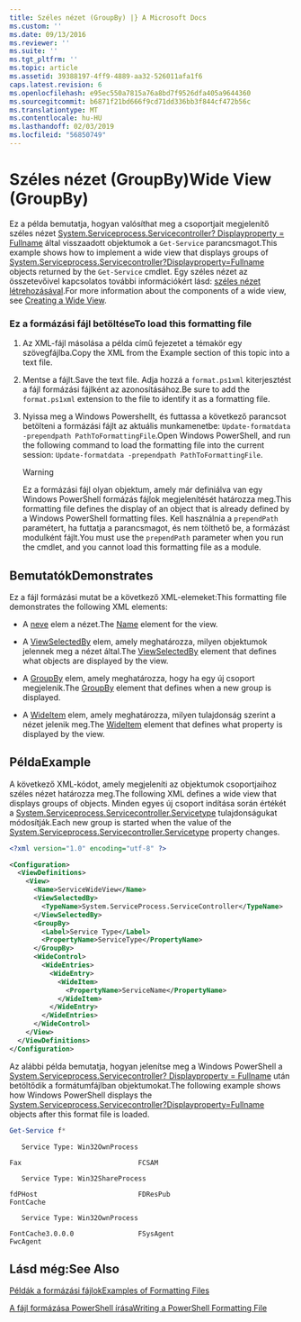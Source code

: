```yaml
---
title: Széles nézet (GroupBy) |} A Microsoft Docs
ms.custom: ''
ms.date: 09/13/2016
ms.reviewer: ''
ms.suite: ''
ms.tgt_pltfrm: ''
ms.topic: article
ms.assetid: 39388197-4ff9-4889-aa32-526011afa1f6
caps.latest.revision: 6
ms.openlocfilehash: e95ec550a7815a76a8bd7f9526dfa405a9644360
ms.sourcegitcommit: b6871f21bd666f9cd71dd336bb3f844cf472b56c
ms.translationtype: MT
ms.contentlocale: hu-HU
ms.lasthandoff: 02/03/2019
ms.locfileid: "56850749"
---
```

# <a name="wide-view-groupby"></a><span data-ttu-id="138e4-102">Széles nézet (GroupBy)</span><span class="sxs-lookup"><span data-stu-id="138e4-102">Wide View (GroupBy)</span></span>

<span data-ttu-id="138e4-103">Ez a példa bemutatja, hogyan valósíthat meg a csoportjait megjelenítő széles nézet [System.Serviceprocess.Servicecontroller? Displayproperty = Fullname](/dotnet/api/System.ServiceProcess.ServiceController) által visszaadott objektumok a `Get-Service` parancsmagot.</span><span class="sxs-lookup"><span data-stu-id="138e4-103">This example shows how to implement a wide view that displays groups of [System.Serviceprocess.Servicecontroller?Displayproperty=Fullname](/dotnet/api/System.ServiceProcess.ServiceController) objects returned by the `Get-Service` cmdlet.</span></span> <span data-ttu-id="138e4-104">Egy széles nézet az összetevőivel kapcsolatos további információkért lásd: [széles nézet létrehozásával](./creating-a-wide-view.md).</span><span class="sxs-lookup"><span data-stu-id="138e4-104">For more information about the components of a wide view, see [Creating a Wide View](./creating-a-wide-view.md).</span></span>

### <a name="to-load-this-formatting-file"></a><span data-ttu-id="138e4-105">Ez a formázási fájl betöltése</span><span class="sxs-lookup"><span data-stu-id="138e4-105">To load this formatting file</span></span>

1. <span data-ttu-id="138e4-106">Az XML-fájl másolása a példa című fejezetet a témakör egy szövegfájlba.</span><span class="sxs-lookup"><span data-stu-id="138e4-106">Copy the XML from the Example section of this topic into a text file.</span></span>

2. <span data-ttu-id="138e4-107">Mentse a fájlt.</span><span class="sxs-lookup"><span data-stu-id="138e4-107">Save the text file.</span></span> <span data-ttu-id="138e4-108">Adja hozzá a `format.ps1xml` kiterjesztést a fájl formázási fájlként az azonosításához.</span><span class="sxs-lookup"><span data-stu-id="138e4-108">Be sure to add the `format.ps1xml` extension to the file to identify it as a formatting file.</span></span>

3. <span data-ttu-id="138e4-109">Nyissa meg a Windows Powershellt, és futtassa a következő parancsot betölteni a formázási fájlt az aktuális munkamenetbe: `Update-formatdata -prependpath PathToFormattingFile`.</span><span class="sxs-lookup"><span data-stu-id="138e4-109">Open Windows PowerShell, and run the following command to load the formatting file into the current session: `Update-formatdata -prependpath PathToFormattingFile`.</span></span>

   > [!WARNING]
   > <span data-ttu-id="138e4-110">Ez a formázási fájl olyan objektum, amely már definiálva van egy Windows PowerShell formázás fájlok megjelenítését határozza meg.</span><span class="sxs-lookup"><span data-stu-id="138e4-110">This formatting file defines the display of an object that is already defined by a Windows PowerShell formatting files.</span></span> <span data-ttu-id="138e4-111">Kell használnia a `prependPath` paramétert, ha futtatja a parancsmagot, és nem tölthető be, a formázást modulként fájlt.</span><span class="sxs-lookup"><span data-stu-id="138e4-111">You must use the `prependPath` parameter when you run the cmdlet, and you cannot load this formatting file as a module.</span></span>

## <a name="demonstrates"></a><span data-ttu-id="138e4-112">Bemutatók</span><span class="sxs-lookup"><span data-stu-id="138e4-112">Demonstrates</span></span>

<span data-ttu-id="138e4-113">Ez a fájl formázási mutat be a következő XML-elemeket:</span><span class="sxs-lookup"><span data-stu-id="138e4-113">This formatting file demonstrates the following XML elements:</span></span>

- <span data-ttu-id="138e4-114">A [neve](./name-element-for-view-format.md) elem a nézet.</span><span class="sxs-lookup"><span data-stu-id="138e4-114">The [Name](./name-element-for-view-format.md) element for the view.</span></span>

- <span data-ttu-id="138e4-115">A [ViewSelectedBy](./viewselectedby-element-format.md) elem, amely meghatározza, milyen objektumok jelennek meg a nézet által.</span><span class="sxs-lookup"><span data-stu-id="138e4-115">The [ViewSelectedBy](./viewselectedby-element-format.md) element that defines what objects are displayed by the view.</span></span>

- <span data-ttu-id="138e4-116">A [GroupBy](./groupby-element-for-view-format.md) elem, amely meghatározza, hogy ha egy új csoport megjelenik.</span><span class="sxs-lookup"><span data-stu-id="138e4-116">The [GroupBy](./groupby-element-for-view-format.md) element that defines when a new group is displayed.</span></span>

- <span data-ttu-id="138e4-117">A [WideItem](./wideitem-element-for-widecontrol-format.md) elem, amely meghatározza, milyen tulajdonság szerint a nézet jelenik meg.</span><span class="sxs-lookup"><span data-stu-id="138e4-117">The [WideItem](./wideitem-element-for-widecontrol-format.md) element that defines what property is displayed by the view.</span></span>

## <a name="example"></a><span data-ttu-id="138e4-118">Példa</span><span class="sxs-lookup"><span data-stu-id="138e4-118">Example</span></span>

<span data-ttu-id="138e4-119">A következő XML-kódot, amely megjeleníti az objektumok csoportjaihoz széles nézet határozza meg.</span><span class="sxs-lookup"><span data-stu-id="138e4-119">The following XML defines a wide view that displays groups of objects.</span></span> <span data-ttu-id="138e4-120">Minden egyes új csoport indítása során értékét a [System.Serviceprocess.Servicecontroller.Servicetype](/dotnet/api/System.ServiceProcess.ServiceController.ServiceType) tulajdonságukat módosítják.</span><span class="sxs-lookup"><span data-stu-id="138e4-120">Each new group is started when the value of the [System.Serviceprocess.Servicecontroller.Servicetype](/dotnet/api/System.ServiceProcess.ServiceController.ServiceType) property changes.</span></span>

```xml
<?xml version="1.0" encoding="utf-8" ?>

<Configuration>
  <ViewDefinitions>
    <View>
      <Name>ServiceWideView</Name>
      <ViewSelectedBy>
        <TypeName>System.ServiceProcess.ServiceController</TypeName>
      </ViewSelectedBy>
      <GroupBy>
        <Label>Service Type</Label>
        <PropertyName>ServiceType</PropertyName>
      </GroupBy>
      <WideControl>
        <WideEntries>
          <WideEntry>
            <WideItem>
              <PropertyName>ServiceName</PropertyName>
            </WideItem>
          </WideEntry>
        </WideEntries>
      </WideControl>
    </View>
  </ViewDefinitions>
</Configuration>
```

<span data-ttu-id="138e4-121">Az alábbi példa bemutatja, hogyan jelenítse meg a Windows PowerShell a [System.Serviceprocess.Servicecontroller? Displayproperty = Fullname](/dotnet/api/System.ServiceProcess.ServiceController) után betöltődik a formátumfájlban objektumokat.</span><span class="sxs-lookup"><span data-stu-id="138e4-121">The following example shows how Windows PowerShell displays the [System.Serviceprocess.Servicecontroller?Displayproperty=Fullname](/dotnet/api/System.ServiceProcess.ServiceController) objects after this format file is loaded.</span></span>

```powershell
Get-Service f*
```

```output
   Service Type: Win32OwnProcess

Fax                             FCSAM

   Service Type: Win32ShareProcess

fdPHost                         FDResPub
FontCache

   Service Type: Win32OwnProcess

FontCache3.0.0.0                FSysAgent
FwcAgent
```

## <a name="see-also"></a><span data-ttu-id="138e4-122">Lásd még:</span><span class="sxs-lookup"><span data-stu-id="138e4-122">See Also</span></span>

[<span data-ttu-id="138e4-123">Példák a formázási fájlok</span><span class="sxs-lookup"><span data-stu-id="138e4-123">Examples of Formatting Files</span></span>](./examples-of-formatting-files.md)

[<span data-ttu-id="138e4-124">A fájl formázása PowerShell írása</span><span class="sxs-lookup"><span data-stu-id="138e4-124">Writing a PowerShell Formatting File</span></span>](./writing-a-powershell-formatting-file.md)
